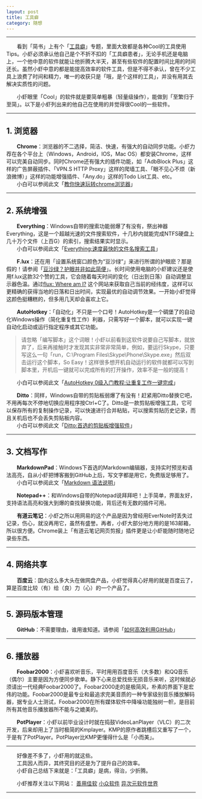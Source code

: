 ```yaml
---
layout: post  
title: 工具癖  
category: 随想  
---
```

- - -
&emsp;&emsp;看到「简书」上有个「[工具癖](http://jianshu.io/collection/2mvgxp)」专题，里面大致都是各种Cool的工具使用Tips。小虾必须承认他自己是个不折不扣的「工具癖患者」，无论手机还是电脑上，一个他中意的软件就能让他折腾大半天，甚至有些软件的配置时间比用的时间还长。虽然小虾中意的都是能提高效率的软件工具，但是不得不承认，曾在不少工具上浪费了时间和精力，唯一的收获只是「哦，是个这样的工具」，并没有用其去解决实质性的问题。

&emsp;&emsp;小虾眼里「Cool」的软件就是要简单粗暴（轻量级操作），能做到「至繁归于至简」。以下是小虾列出来的他自己在使用的并觉得很Cool的一些软件。  
- - - 
## 1. 浏览器  
&emsp;&emsp;**Chrome**：浏览器的不二选择，简洁、快速，有强大的自动同步功能。小虾力荐在各个平台上（Windows，Android，IOS，Mac OS）都安装Chrome，这样可以完美自动同步。同时Chrome还有强大的插件功能，如「AdbBlock Plus」这样的广告屏蔽插件、「VPN.S HTTP Proxy」这样的爬墙工具、「眼不见心不烦（新浪微博）」这样的功能增强插件、「Any.do」这样的Todo List工具、etc。  
&emsp;&emsp;小白可以参阅此文「[教你快速玩转chrome浏览器](http://jianshu.io/p/8819496c1c86)」  
- - -
## 2. 系统增强  
&emsp;&emsp;**Everything**：Windows自带的搜索功能弱爆了有没有，祭出神器Everything，这是一个超越光速的文件搜索软件，十几秒内就能完成NTFS硬盘上几十万个文件（上百G）的索引，搜索结果实时显示。  
&emsp;&emsp;小白可以参阅此文「[Everything:速度最快的文件名搜索工具](http://xbeta.info/everything-search-tool.htm)」

&emsp;&emsp;**F.lux**：还在用「设置系统窗口颜色为“豆沙绿”」来进行所谓的护眼麽？那是假的！请参阅「[豆沙绿？护眼并非如此简便](http://www.guokr.com/article/21649/)」。长时间使用电脑的小虾建议还是使用f.lux这款32个赞的工具，它会随着每天时间的变化（日出到日落）自动调整显示器色温。通过[flux: Where am I?](https://justgetflux.com/map.html) 这个网站来获取自己当前的经纬度，这样可以更精确的获得当地的日落和日出时间，实现最优的自动调节效果。一开始小虾觉得这颜色挺糟糕的，但多用几天却会喜欢上它。  

&emsp;&emsp;**AutoHotkey**：「自动化」不只是一个口号！AutoHotkey是一个碉堡了的自动化Windows操作（简化重复性工作）利器，只需写好一个脚本，就可以实现一键自动化启动或运行指定程序或其它功能。  

> 请忽略「编写脚本」这个词眼！小虾以前看到这软件说要自己写脚本，就放弃了，后来再接触时才发现其实非常非常简单，例如，要运行Skype，只要写这么一句「run，C:\Program Files\Skype\Phone\Skype.exe」然后双击运行这个脚本，So Easy！这样很多想开机自动运行的软件就都可以写到脚本里，开机后一键就可以完成所有的打开操作，效率不是一般的提高！  

&emsp;&emsp;小白可以参阅此文「[AutoHotkey 0级入门教程:让重复工作一键完成](http://xbeta.info/autohotkey-guide.htm)」  

&emsp;&emsp;**Ditto**：同样，Windows自带的剪贴板弱爆了有没有！赶紧用Ditto替换它吧，不用再每次不停地切换应用程序按Ctrl+C了。Ditto是一款剪贴板增强工具，它可以保存所有的复制操作记录，可以快速进行合并粘贴，可以搜索剪贴历史记录，而且关机后也不会丢失剪贴板内容。  
&emsp;&emsp;小白可以参阅此文「[Ditto:首选的剪贴板增强软件](http://xbeta.info/ditto.htm)」  

- - -
## 3. 文档写作  
&emsp;&emsp;**MarkdownPad**：Windows下首选的Markdown编辑器，支持实时预览和语法高亮，自从小虾把博客搬到GitHub上后，写文字都是用它，免费版足够用了。  
&emsp;&emsp;小白可以参阅此文「[Markdown 语法说明](http://wowubuntu.com/markdown/)」  

&emsp;&emsp;**Notepad++**：和Windows自带的Notepad说拜拜吧！上手简单，界面友好，支持语法高亮和强大到爆的查找替换功能，背后还有无数的插件可用。

&emsp;&emsp;**有道云笔记**：小虾之所以用网易的这个产品是因为曾经用EverNote时丢失过记录，伤心，就没再用它，虽然有盛誉。再者，小虾大部分地方用的是163邮箱，所以很方便。Chrome装上「有道云笔记网页剪报」插件更是让小虾能随时随地记录些东西。
- - -
## 4. 网络共享
&emsp;&emsp;**百度云**：国内这么多大头在做网盘产品，小虾觉得真心好用的就是百度云了，算是百度比较（有）给（良）力（心）的一个产品了。
- - -
## 5. 源码版本管理
&emsp;&emsp;**GitHub**：不需要理由，谁用谁知道。请参阅「[如何高效利用GitHub](http://www.yangzhiping.com/tech/github.html)」
- - -
## 6. 播放器
&emsp;&emsp;**Foobar2000**：小虾喜欢听音乐，平时用用百度音乐（大多数）和QQ音乐（偶尔）主要是因为方便同步歌单。静下心来总爱找些无损音乐来听，这时候就必须请出一代经典Foobar2000了。Foobar2000走的是极简风，朴素的界面下是宏伟的功能。Foobar2000是最专业和最追求完美音质的一种专家级别音乐播放解码器，据专业人士测试，Foobar2000在所有媒体软件中降噪功能独树一帜，是目前所有其他音乐播放器所不能与之媲美的。

&emsp;&emsp;**PotPlayer**：小虾以前毕业设计时就在捣鼓VideoLanPlayer（VLC）的二次开发，后来却用上了当时极简的Kmplayer。KMP的原作者跳槽后又重写了一个，于是有了PotPlayer。PotPlayer比KMP更懂得什么是「小而美」。

- - -
&emsp;&emsp;好像差不多了，小虾用的就这些。  
&emsp;&emsp;工具因人而异，其终究目的还是为了提升自己的效率。  
&emsp;&emsp;小虾自己总结下来就是：「工具癖」是病，得治，少折腾。

&emsp;&emsp;小虾推荐关注以下网站：
[善用佳软](http://xbeta.info/) 
[小众软件](http://www.appinn.com/) 
[异次元软件世界](http://www.iplaysoft.com/‎)
- - -
